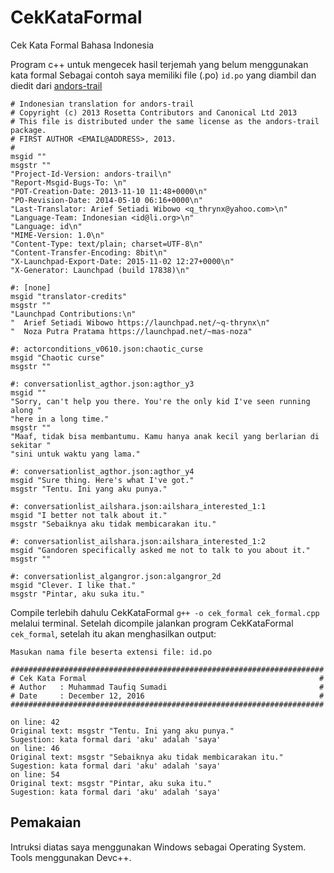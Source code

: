 # CekKataFormal
Cek Kata Formal Bahasa Indonesia

Program c++ untuk mengecek hasil terjemah yang belum menggunakan kata formal
Sebagai contoh saya memiliki file (.po) `id.po` yang diambil dan diedit dari [andors-trail](https://github.com/Zukero/andors-trail/tree/master/AndorsTrail/assets/translation)
```
# Indonesian translation for andors-trail
# Copyright (c) 2013 Rosetta Contributors and Canonical Ltd 2013
# This file is distributed under the same license as the andors-trail package.
# FIRST AUTHOR <EMAIL@ADDRESS>, 2013.
#
msgid ""
msgstr ""
"Project-Id-Version: andors-trail\n"
"Report-Msgid-Bugs-To: \n"
"POT-Creation-Date: 2013-11-10 11:48+0000\n"
"PO-Revision-Date: 2014-05-10 06:16+0000\n"
"Last-Translator: Arief Setiadi Wibowo <q_thrynx@yahoo.com>\n"
"Language-Team: Indonesian <id@li.org>\n"
"Language: id\n"
"MIME-Version: 1.0\n"
"Content-Type: text/plain; charset=UTF-8\n"
"Content-Transfer-Encoding: 8bit\n"
"X-Launchpad-Export-Date: 2015-11-02 12:27+0000\n"
"X-Generator: Launchpad (build 17838)\n"

#: [none]
msgid "translator-credits"
msgstr ""
"Launchpad Contributions:\n"
"  Arief Setiadi Wibowo https://launchpad.net/~q-thrynx\n"
"  Noza Putra Pratama https://launchpad.net/~mas-noza"

#: actorconditions_v0610.json:chaotic_curse
msgid "Chaotic curse"
msgstr ""

#: conversationlist_agthor.json:agthor_y3
msgid ""
"Sorry, can't help you there. You're the only kid I've seen running along "
"here in a long time."
msgstr ""
"Maaf, tidak bisa membantumu. Kamu hanya anak kecil yang berlarian di sekitar "
"sini untuk waktu yang lama."

#: conversationlist_agthor.json:agthor_y4
msgid "Sure thing. Here's what I've got."
msgstr "Tentu. Ini yang aku punya."

#: conversationlist_ailshara.json:ailshara_interested_1:1
msgid "I better not talk about it."
msgstr "Sebaiknya aku tidak membicarakan itu."

#: conversationlist_ailshara.json:ailshara_interested_1:2
msgid "Gandoren specifically asked me not to talk to you about it."
msgstr ""

#: conversationlist_algangror.json:algangror_2d
msgid "Clever. I like that."
msgstr "Pintar, aku suka itu."
```
Compile terlebih dahulu CekKataFormal `g++ -o cek_formal cek_formal.cpp` melalui terminal.
Setelah dicompile jalankan program CekKataFormal `cek_formal`, setelah itu akan menghasilkan output:
```
Masukan nama file beserta extensi file: id.po
```

```
######################################################################
# Cek Kata Formal                                                    #
# Author   : Muhammad Taufiq Sumadi                                  #
# Date     : December 12, 2016                                       #
######################################################################

on line: 42
Original text: msgstr "Tentu. Ini yang aku punya."
Sugestion: kata formal dari 'aku' adalah 'saya'
on line: 46
Original text: msgstr "Sebaiknya aku tidak membicarakan itu."
Sugestion: kata formal dari 'aku' adalah 'saya'
on line: 54
Original text: msgstr "Pintar, aku suka itu."
Sugestion: kata formal dari 'aku' adalah 'saya'
```

## Pemakaian
Intruksi diatas saya menggunakan Windows sebagai Operating System. Tools menggunakan Devc++.
